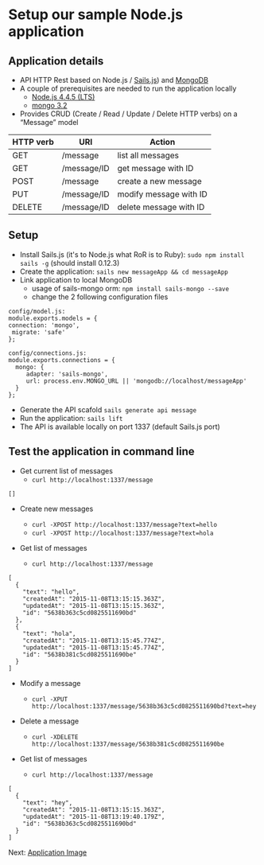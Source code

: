 # Setup our sample Node.js application

## Application details

* API HTTP Rest based on Node.js / [Sails.js](sailsjs.org)) and [MongoDB](https://www.mongodb.com/)
* A couple of prerequisites are needed to run the application locally
  * [Node.js 4.4.5 (LTS)](https://nodejs.org/en/)
  * [mongo 3.2](https://docs.mongodb.org/manual/installation/)
* Provides CRUD (Create / Read / Update / Delete HTTP verbs) on a “Message” model

HTTP verb | URI | Action
----------| --- | ------
GET | /message | list all messages
GET | /message/ID | get message with ID
POST | /message | create a new message
PUT | /message/ID | modify message with ID
DELETE | /message/ID | delete message with ID

## Setup

* Install Sails.js (it's to Node.js what RoR is to Ruby): ```sudo npm install sails -g``` (should install 0.12.3)
* Create the  application:  ```sails new messageApp && cd messageApp```
* Link application to local MongoDB
  * usage of sails-mongo orm: ```npm install sails-mongo --save```
  * change the 2 following configuration files

```
config/model.js:
module.exports.models = {
connection: 'mongo',
 migrate: 'safe'
};
```

```
config/connections.js:
module.exports.connections = {
  mongo: {
     adapter: 'sails-mongo',
     url: process.env.MONGO_URL || 'mongodb://localhost/messageApp'
  }
};
```

* Generate the API scafold  ```sails generate api message```
* Run the application: ```sails lift```
* The API is available locally on port 1337 (default Sails.js port)

## Test the application in command line

* Get current list of messages
  * ```curl http://localhost:1337/message```

```
[]
```

* Create new messages
  * ```curl -XPOST http://localhost:1337/message?text=hello```
  * ```curl -XPOST http://localhost:1337/message?text=hola```
  
* Get list of messages
  * ```curl http://localhost:1337/message```

```
[
  {
    "text": "hello",
    "createdAt": "2015-11-08T13:15:15.363Z",
    "updatedAt": "2015-11-08T13:15:15.363Z",
    "id": "5638b363c5cd0825511690bd" 
  },
  {
    "text": "hola",
    "createdAt": "2015-11-08T13:15:45.774Z",
    "updatedAt": "2015-11-08T13:15:45.774Z",
    "id": "5638b381c5cd0825511690be"
  }
]
```
* Modify a message
  * ```curl -XPUT http://localhost:1337/message/5638b363c5cd0825511690bd?text=hey```

* Delete a message
  * ```curl -XDELETE http://localhost:1337/message/5638b381c5cd0825511690be```

* Get list of messages
  * ```curl http://localhost:1337/message```

```
[
  {
    "text": "hey",
    "createdAt": "2015-11-08T13:15:15.363Z",
    "updatedAt": "2015-11-08T13:19:40.179Z",
    "id": "5638b363c5cd0825511690bd"
  }
]
```
Next: [Application Image][application-image]

[application-image]: ./2_application_image.md